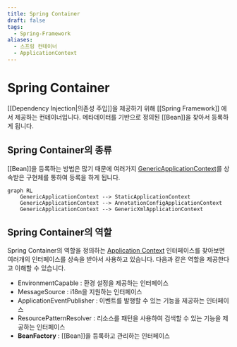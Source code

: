 ```yaml
---
title: Spring Container
draft: false
tags:
  - Spring-Framework
aliases:
  - 스프링 컨테이너
  - ApplicationContext
---
```

# Spring Container 
[[Dependency Injection|의존성 주입]]을 제공하기 위해 [[Spring Framework]] 에서 제공하는 컨테이너입니다. 메타데이터를 기반으로 정의된 [[Bean]]을 찾아서 등록하게 됩니다. 


## Spring Container의 종류 
[[Bean]]을 등록하는 방법은 많기 때문에 여러가지 [GenericApplicationContext](https://github.com/spring-projects/spring-framework/blob/main/spring-context/src/main/java/org/springframework/context/support/GenericApplicationContext.java)를 상속받은 구현체를 통하여 등록을 하게 됩니다. 
``` mermaid
graph RL
	GenericApplicationContext --> StaticApplicationContext
	GenericApplicationContext --> AnnotationConfigApplicationContext
	GenericApplicationContext --> GenericXmlApplicationContext

```

## Spring Container의 역할 
Spring Container의 역할을 정의하는 [Application Context](https://github.com/spring-projects/spring-framework/blob/main/spring-context/src/main/java/org/springframework/context/ApplicationContext.java) 인터페이스를 찾아보면 여러개의 인터페이스를 상속을 받아서 사용하고 있습니다. 다음과 같은 역할을 제공한다고 이해할 수 있습니다.

- EnvironmentCapable : 환경 설정을 제공하는 인터페이스
- MessageSource : i18n을 지원하는 인터페이스
- ApplicationEventPublisher : 이벤트를 발행할 수 있는 기능을 제공하는 인터페이스
- ResourcePatternResolver : 리소스를 패턴을 사용하여 검색할 수 있는 기능을 제공하는 인터페이스
- **BeanFactory** : [[Bean]]을 등록하고 관리하는 인터페이스 

